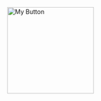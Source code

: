 <a href="https://example.com/your-link" target="_parent">
  <img src="https://i.postimg.cc/PpFv6B0K/your-image.png" alt="My Button" height="200">
</a>


